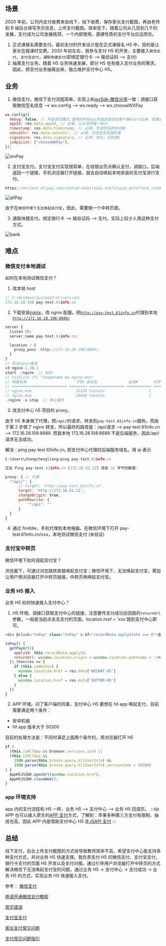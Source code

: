 ## 场景

2020 年前，公司内支付收费来自线下，线下收费，保存家长支付截图，再由老师到 B 端后台填写学员信息，上传支付截图。效率低下。随着公司从几百到几千的发展，支付成为公司发展瓶颈，一个内部使用，基建性质的支付平台应运而生。

1. 正式课报名需要支付。最初支付的开发设计是在正式课报名 H5 中，目的是让家长在报课时交费。2020 年初左右，我参与支付 H5 的开发，主要接入<code>微信支付</code>，<code>支付宝支付</code>，<code>通联快捷支付</code>(即绑定银行卡 --> 输验证码 --> 支付)
2. 抽离支付业务。随着 H5 业务快速发展，部分 H5 也有接入支付业务的需求。因此，把支付业务抽离出来，独立维护支付中心 H5。

## 业务

1. 微信支付。微信下支付流程简单。实现上和[wxSdk-微信分享](./h5-sdk.html#二、wxsdk)一致：调接口获取微信签名信息 --> wx.config --> wx.ready --> wx.chooseWXPay

```js
wx.config({
  debug: false, // 开启调试模式,调用的所有api的返回值会在客户端alert出来，若要查看传入的参数，可以在pc端打开，参数信息会通过log打出，仅在pc端时才会打印。
  appId: res.data.appId, // 必填，公众号的唯一标识
  timestamp: res.data.timestamp, // 必填，生成签名的时间戳
  nonceStr: res.data.nonceStr, // 必填，生成签名的随机串
  signature: res.data.signature, // 必填，签名，见附录1
  jsApiList: ["chooseWXPay"],
});
```

![wxPay](/assets/project/26.png)

2. 支付宝支付。支付宝支付实现很简单，在收银台页点确认支付，调接口，后端返回一个链接，手机浏览器打开链接，就会自动唤起本地安装的支付宝进行支付。

```js
https://mclient.alipay.com/cashier/mobilepay.htm?alipay_exterface_invoke_assign_target=invoke_dfd00918a66d86f566b99f1cf7cecbf5&alipay_exterface_invoke_assign_sign=_iuvu_a_r_t_z_dcug_q_f_o_u6a_b_e_q_md_ee_ne_v_n_d_bm_n_x_f_y_ru_q_v5_t9p_th_b0_kkfp_cw%3D%3D
```

![aliPay](/assets/project/27.png)

由于在<code>微信环境下无法唤起支付宝</code>，因此，需要做一个中转页面。

3. 通联快捷支付。绑定银行卡 --> 输验证码 --> 支付。实际上较少人用这种支付方式。

![bank](/assets/project/28.png)

## 难点

### 微信支付本地调试

如何在本地测试微信支付？

1. 改本地 host

```js
// C:\Windows\System32\drivers\etc
172.16.28.108 pay-test.61info.cn
```

2. 下载安装[ngnix](https://nginx.org/en/docs/windows.html)，改 ngnix 配置。把<code>http://pay-test.61info.cn</code>代理到本地<code>http://172.16.28.108:8889/</code>

```js
server {
  listen 80;
  server_name pay-test.61info.cn;

  location / {
    proxy_pass  http://172.16.28.108:8889/;
  }
}
// 启动ngnix服务
cd nginx-1.20.1
start ./nginx  // 启动
// tasklist /fi "imagename eq nginx.exe"
// 映像名称                       PID 会话名              会话#       内存使用
// ========================= ======== ================ =========== ============
// nginx.exe                    15120 Console                    1      7,996 K
// nginx.exe                    24040 Console                    1      8,244 K
./nginx -s stop  // 停止服务
```

3. 改支付中心 h5 项目的 proxy。

由于 h5 本身做了代理，把<code>/api/</code>的请求，转发到<code>pay-test.61info.cn</code>服务。而由于第 2 步做了 nginx 转发，所以最终的路径是：/api/请求 --> pay-test.61info.cn --> 172.16.28.108:8889. 而我本地 172.16.28.108:8889 不是后端服务，因此/api/请求无法成功。

解决：ping pay-test.61info.cn, 把支付中心代理的后端服务域名，用 ip 表示

```js
C:\Users\zhangchengliang>ping pay-test.61info.cn

正在 Ping pay-test.61info.cn [172.16.51.12] 具有 32 字节的数据:

proxy: { // 代理
  "/api/": {
      // target: 'http://pay-test.61info.cn',
      target: 'http://172.16.51.12',
      changeOrigin: true,
      pathRewrite: {
          "^/api": ""
      }
  }
}
```

4. 通过 finddle，手机代理到本地电脑。在微信环境下打开 pay-test.61info.cn/xxx，本地测试微信支付 (未验证)

### 支付宝中转页

微信环境下如何调起支付宝？

浏览器下，可通过浏览跳转直接唤起支付宝；微信环境下，无法唤起支付宝，需加让用户用浏览器打开中转页链接，中转页再唤起支付宝。

### 业务 H5 接入

业务 H5 如何快速接入支付中心？

1. H5 环境。调接口获取支付中心的链接，注意要传支付成功后回跳的<code>returnUrl</code>参数，一般是当前点击去支付的页面。location.href = 'xxx'跳到支付中心即可。

```js
<div @click="toPay" class="toPay" v-if="recordData.applyState === 0">去支付</div>

toPay() {
  getPayUrl({
    applyId: this.recordData.applyId,
    returnUrl: window.location.origin + window.location.pathname + '/#admissionTicket'
  }).then(res => {
    if (this.isWeiXin) {
      window.location.href = res.data['WECHAT-H5']
    } else {
      window.location.href = res.data['OUTTER-H5']
    }
  })
}
```

2. APP 环境。问了客户端的同事，支付中心 H5 要想在 hll app 唤起支付，目前需要满足两个条件：

- 安卓机器
- hll app 版本大于 50300

目前的处理方法是：不同时满足上面两个条件的，用浏览器打开 H5

```js
if (
  (this.isHllApp && browser.versions.ios) ||
  (this.isHllApp &&
    JSON.parse(this.$route.query.hllUserInfo) &&
    JSON.parse(this.$route.query.hllUserInfo).versionCode < 50300)
) {
  AppH5JSSDK.openUrl(window.location.href);
  AppH5JSSDK.closeWeb();
}
```

### app 环境支持

app 内的支付流程和 H5 一样，业务 H5 --> 支付中心 --> 业务 H5 回调页。
:::tip
APP 也可以接入原生的[APP 支付](https://pay.weixin.qq.com/wiki/doc/api/app/app.php?chapter=8_1)方式，了解到：苹果多种第三方支付有限制、抽成也高。因此 APP 内是借助支付中心 H5 走[JSAPI 支付](https://pay.weixin.qq.com/wiki/doc/api/jsapi.php?chapter=7_1)
:::

## 总结

线下支付，后台上传支付截图的方式给导致教师效率不高，希望支付中心能支持多种支付方式，并对业务 H5 快速支撑。我负责支付 H5 的微信支付，支付宝支付，银行卡支付的页面 H5 开发以及支付对接。通过引导用户浏览器打开中转页的方式解决微信下无法唤起支付宝的问题，通过业务 H5 -> 支付中心 -> 支付成功 -> 业务 H5 的方式，实现业务 H5 快速接入支付。

<style scoped>
img {
  max-width: 100%!important;
}
</style>

参考：
[微信支付](https://pay.weixin.qq.com/wiki/doc/api/index.html)

[申请开通微信支付教程](https://blog.csdn.net/zheng2780071070/article/details/114087468)

[常见错误](https://pay.weixin.qq.com/wiki/doc/api/H5.php?chapter=15_4)

[支付宝支付](https://opendocs.alipay.com/open/203/105285)

[家长支付常见问题](https://wiki.61info.cn/pages/viewpage.action?pageId=9505153)

[支付常见问题指引](https://wiki.61info.cn/pages/viewpage.action?pageId=44270784)
